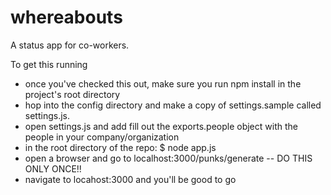 whereabouts
==========

A status app for co-workers. 


To get this running

- once you've checked this out, make sure you run npm install in the project's root directory
- hop into the config directory and make a copy of settings.sample called settings.js.
- open settings.js and add fill out the exports.people object with the people in your company/organization
- in the root directory of the repo: $ node app.js
- open a browser and go to localhost:3000/punks/generate -- DO THIS ONLY ONCE!!
- navigate to locahost:3000 and you'll be good to go